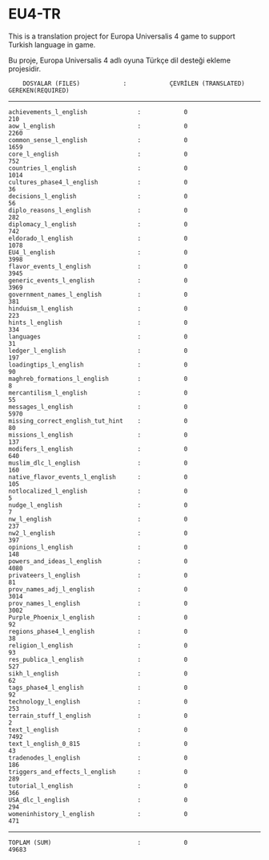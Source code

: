 # EU4-TR

This is a translation project for Europa Universalis 4 game to support Turkish language in game.

Bu proje, Europa Universalis 4 adlı oyuna Türkçe dil desteği ekleme projesidir.


		DOSYALAR (FILES)			:			 ÇEVRİLEN (TRANSLATED)					GEREKEN(REQUIRED)             
   ------------------------------------------------------------------------------------------------------------
	achievements_l_english 	    		: 		 	 0									    210
	aow_l_english          		    	:			 0									    2260
	common_sense_l_english 		    	:			 0										1659
	core_l_english     	   		    	:			 0										752
	countries_l_english    		    	:			 0										1014
	cultures_phase4_l_english       	:		   	 0										36
	decisions_l_english			       	:			 0										56
	diplo_reasons_l_english	    		:			 0										282
	diplomacy_l_english	      			:			 0										742
	eldorado_l_english		      		:			 0										1078
	EU4_l_english				        :			 0										3998
	flavor_events_l_english		    	:			 0										3945
	generic_events_l_english 	    	:			 0										3969
	government_names_l_english  		:			 0										381
	hinduism_l_english	      			:			 0										223
	hints_l_english		         		:			 0										334
	languages					        :			 0										31
	ledger_l_english			        :			 0										197
	loadingtips_l_english		      	:			 0										90
	maghreb_formations_l_english	    :			 0										8
	mercantilism_l_english			    :			 0										55
	messages_l_english			        :			 0										5970
	missing_correct_english_tut_hint    :			 0										80
	missions_l_english				    :			 0										137
	modifers_l_english				    :			 0										640
	muslim_dlc_l_english			    :			 0										160
	native_flavor_events_l_english		:			 0										105
	notlocalized_l_english		    	:			 0										5
	nudge_l_english					    :			 0										7
	nw_l_english					    :			 0										237
	nw2_l_english			          	:			 0										397
	opinions_l_english			      	:			 0										148
	powers_and_ideas_l_english   		:			 0										4080
	privateers_l_english	      		:			 0										81
	prov_names_adj_l_english	    	:			 0										3014
	prov_names_l_english 		      	:			 0										3002
	Purple_Phoenix_l_english	    	:			 0										92			
	regions_phase4_l_english	    	:			 0										38
	religion_l_english			      	:			 0										93
	res_publica_l_english		      	:			 0										527
	sikh_l_english				       	:			 0										62
	tags_phase4_l_english			    :			 0										92
	technology_l_english		       	:			 0										253
	terrain_stuff_l_english		    	:			 0										2
	text_l_english				       	:			 0										7492	
	text_l_english_0_815	      		:			 0										43
	tradenodes_l_english		      	:			 0										186
	triggers_and_effects_l_english		:			 0										289
	tutorial_l_english			      	:			 0										366
	USA_dlc_l_english			        :			 0										294
	womeninhistory_l_english	    	:			 0										471
-------------------------------------------------------------------------------------------------
	TOPLAM (SUM)				        :			 0										49683		

